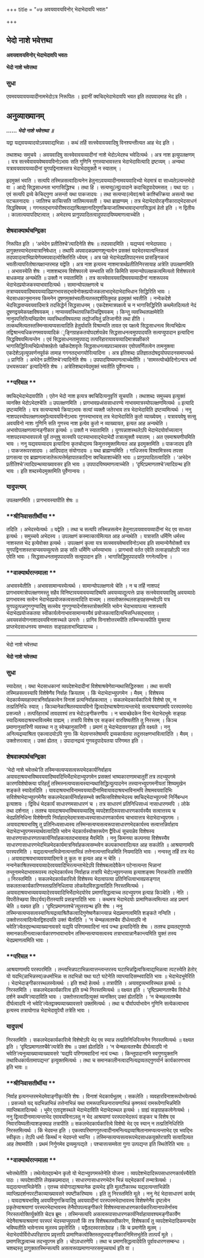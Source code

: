 +++
title = "०७ अवयवावयविनोर् भेदाभेदावपि भवतः"

+++


## भेदो नाशे भवेत्तथा

**अवयवावयविनोर् भेदाभेदावपि भवतः**

**भेदो नाशे भवेत्तथा**

### **सुधा**

एवमवयवावयव्यादीनामभेदोऽत्र निरूपितः । इदानीं क्वचिद्भेदाभेदावपि भवत इति तदपवादमाह भेद इति ।

## **अनुव्याख्यानम्**

***...... भेदो नाशे भवेत्तथा ॥***

यद्वा यद्यवयव्यादयोऽवयवाद्यभिन्नाः । कथं तर्हि सत्स्वेवावयवादिषु विनश्यन्तीत्यत आह भेद इति ।

तथाशब्दः समुचये । अवयवादिषु सत्स्वेवावयव्यादीनां नाशे भेदोऽभेदश्च भवेदित्यर्थः । अत्र नाश इत्युपलक्षणम् । यत्र सत्स्वेवावयवेष्ववयविनोऽभावः सति गुणिनि गुणस्याभावस्तत्र भेदाभेदावित्यादि द्रष्टव्यम् । अन्यथा यत्रावयवावयव्यादीनां युगपद्विनाशस्तत्र भेदाभेदावुक्तौ न स्याताम् ।

इदमुक्तं भवति । सत्यपि तस्मिन्नसत्वादित्यनेन हेतुनाऽवयव्यादीनामवयवादिभ्यो भेदमात्रं वा साध्यतेऽत्यन्तभेदो वा । आद्ये सिद्धसाधनता भागासिद्धिश्च । तथा हि । सत्यप्यु(त्यु)पादाने कदाचिदुपादेयमसत् । यथा पटः । एवं सत्यपि द्रव्ये केचिद्गुणा असन्तो यथा पाकजादयः । तथा सत्यप्या(त्येवा)श्रये काश्चित्क्रिया असत्यो यथा पटचलनादयः । जातिश्च काचित्सति जातिमत्यसती । यथा ब्राह्मण्यम् । तत्र भेदाभेदयोरङ्गीकाराद्भेदसाधनं सिद्धविषयम् । गगनतद्भागयोरीश्वराद्याश्रितज्ञानादिगुणक्रियाजातिष्वभावाद्भागासिद्धत्वं हेतो इति । न द्वितीयः । कालात्ययापदिष्टत्वात् । अभेदस्य प्रागुपपादितत्वादुपपादयिष्यमाणत्वाच्चेति ।

### **शेषवाक्यार्थचन्द्रिका**

निरूपित इति । ‘अभेदेन प्रतीतिश्चे’त्यादिनेति शेषः ॥ तदपवादमिति । यद्यप्ययं नाभेदापवादः । प्रागुक्तस्याभेदस्यात्रानिषेधात् । तथापि अपवादकप्रमाणशून्यत्वेन प्रसक्तं यदभेदस्यात्यन्तिकत्वं तदपवादत्वाभिप्रायेणेयमपवादत्वोक्तिरिति ध्येयम् । अत्र पक्षे भेदाभेदप्रतिपादनस्य प्रासङ्गिकत्वं भवतीत्यापरितोषात्पक्षान्तरमाह यद्वेति । अत्र नाश इत्यस्य नाशमात्रार्थप्रतीतिनिरसायाह अत्रेति उपलक्षणमिति । अभावस्येति शेषः । नाशशब्दस्य विशेषपरत्वे सम्भवति सति किमिति सामान्योपलक्षकत्वमित्यतो विशेषपरत्वे बाधकमाह अन्यथेति ॥ उक्तौ न स्यातामिति । तत्र सत्स्वेवावयवादिष्ववयव्यादीनां नाशरूपस्य भेदाभेदप्रयोजकस्याभावादित्यर्थः । सामान्योपलक्षणत्वे च तत्राप्यवयवादिष्ववयव्यादिप्रागभावसद्भावेनोक्तप्रयोजकलाभाद्भेदाभेदाभिधान सिद्धिरिति भावः । भेदसाधकानुमानस्य किमनेन दूषणमुक्तंभवतीत्यतस्तद्दर्शयितुमाह इदमुक्तं भवतीति । नन्वेकदेशे भेदसिद्धावप्यवयवादिमात्रे तदसिद्धेर्न सिद्धसाधनम् । एकदेशमात्रपक्षत्वे च न भागासिद्धिरिति कथमेतदित्यतो नेदं दूषणद्वयमेकपक्षविषयकम् । नाप्यव्यवस्थितयत्किञ्चिद्विषयकम् । किन्तु व्यवस्थितपक्षमेवेति नानुपपत्तिरित्यभिप्रायेण व्यवस्थितविषयतया तद्योजयितुं प्रतिजानीते तथा हीति । तत्कथमित्यतस्तस्मिन्सत्यप्यसत्वादिति हेतुर्यावति विश्राम्यति तावत एव पक्षत्वे सिद्धसाधनत्व मित्यभिप्रेत्य तद्विश्रान्त्यधिकरणमवयव्यादिकं ृङ्गिग्राहकतयोपदर्शयन्नेव सिद्धसाधनत्वमुपपादयति सत्यप्युपादान इत्यादिना सिद्धविषयमित्यन्तेन । एवं सिद्धसाधनतामुपपाद्य तत्परिहारायावयव्यादिमात्रपक्षीकारे भागासिद्धिरित्यभिप्रेत्योक्तहेतोः पक्षैकदेशवृत्तेः सिद्धसाधनत्वप्रपञ्चावसर एवोपवर्णितत्वेन तामनुक्त्वा एकदेशेऽवृत्युपवर्णनपूर्वकं तामाह गगनतद्भागयोरित्यादिना । अत्र इतिशब्दः प्रतिज्ञातदोषद्वयोपपादनसमाप्त्यर्थः ॥ प्रागिति । अभेदेन प्रतीतिश्चे’त्यादिनेति शेषः । उपपादयिष्यमाणत्वाच्चेतीति । ‘सामस्त्योच्छेदिनोऽन्यत्र धर्मा उभयरूपका’ इत्यादिनेति शेषः । अत्रेतिशब्दस्येदमुक्तं भवतीति पूर्वेणान्वयः ।

### **परिमल **

क्वचिद्भेदाभेदावपीति । एतेन भेदो नाश इत्यत्र क्वचिदित्यनुवृत्तिं सूचयति । तथाशब्दः समुच्चय इत्युक्तं व्यनक्ति भेदोऽभेदश्चेति ॥ उपलक्षणमिति । प्रागभावप्रध्वंससाधारण्ये नाभावमात्रस्योपलक्षणमित्यर्थः ॥ इत्यादि द्रष्टव्यमिति । यत्र सत्यप्याश्रये क्रियाऽभावः सत्यां व्यक्तौ जतेरभाव तत्र भेदाभेदाविति द्रष्टव्यमित्यर्थः । ननु नाशपदस्योपलक्षणत्वमुपेत्यावयविनोऽभावः गुणस्याभावस् तत्र भेदाभेदाविति कुतो व्याख्येयम् । यत्रावयवेषु सत्सु अवयविनो नाशः गुणिनि सति गुणस्य नाश इत्येव कुतो न व्याख्यायत, इत्यत आह अन्यथेति । अभावोपलक्षणत्वानङ्गीकार इत्यर्थः ॥ उक्तौ न स्यातामिति । युगपन्नाशस्थलेऽपि भेदाभेदयोर्वाच्यत्वान् नाशपदस्याभावपरत्वे पूर्वं तन्तुषु सत्स्वपि पटस्याभावाद्भेदाभेदौ तत्रात्युक्तौ स्याताम् । अत एवमाश्रयणीयमिति भावः । ननु यद्यवयव्यादय इत्यादिना कृतचोद्यस्य किमुत्तरमुक्तमित्यत आह इदमुक्तमिति ॥ पाकजादय इति । पाकजरूपरसादयः । आदिपदात् संयोगादयः ॥ यथा ब्राह्मण्यमिति । गाधिजस्य विश्वामित्रस्य तपसा प्रागसत्या एव ब्राह्मणत्वजातेरूत्पत्तेर्महापातकादिना क्वचिन्नाशाच्चेति भावः ॥ प्रागुपपादितत्वादिति । ‘अभेदेन प्रतीतिश्चे’त्यादिग्रन्थव्याख्यावसर इति भावः ॥ उपपादयिष्यमाणत्वाच्चेति । ‘दृष्टिप्रमाणतश्चे’त्यादिग्रन्थ इति भावः । इति शब्दस्येदमुक्तमिति पूर्वेणान्वयः ।

### **यादुपत्यम्**

उपलक्षणमिति । प्रागभावस्यापीति शेषः ॥

### **श्रीनिवासतीर्थीया **

तदिति । अभेदस्येत्यर्थः ॥ यद्वेति । तथा च सत्यपि तस्मिन्नसत्वेन हेतुनाऽवयवावयव्यादीनां भेद एव साध्यत इत्यर्थः । समुच्चये अभेदस्य । उपलक्षणं कस्मात्कार्यमित्यत आह अन्यथेति । यत्रासति धर्मिणि धर्मस्य नाशस्तत्त भेद इत्येवोक्त इत्यर्थः । उपलक्षणं कृत्वा यत्र सत्स्ववयवेष्ववविनोऽभाव इति सामान्येनैवोक्तौ यत्र युगपद्विनाशस्तत्राप्यवयव्युत्पत्तेः प्राक् सति धर्मिणि धर्मस्याभावः । प्रागभावो वर्तत एवेति तत्सङ्ग्रहोऽपि जात एवेति भावः । सिद्धसाधनतामुपपादयति सत्युपादान इति । भागासिद्धिमुपपादयति गगनेत्यदिना ।

### **वाक्यार्थरत्नमाला **

अभावस्येतीति । अभावसामान्यस्येत्यर्थः । सामान्योपलक्षणत्वे चेति । न च तर्हि नाशपदं प्रागभावमात्रोपलक्षणमस्तु सहैव विनिष्टावयवावयव्यादिष्वपि अवयव्याद्युत्पत्तेः प्राक् सत्स्वेवावयवादिषु अवयव्यादेः प्रागभावस्य सत्वेन भेदाभेदप्रयोजकत्वसत्वादिति वाच्यम् । तावतोक्तस्थलसङ्ग्रहसम्भवेऽपि यत्र युगपदुत्पन्नगुणगुण्यादिषु सत्स्वेव गुणगुण्यादेर्नाशस्तत्रोक्तमिति भावेन भेदाभावापत्या नाशस्यापि भेदाभेदप्रयोजकतया स्वीकार्यत्वेनाभावसामान्यस्यैवं प्रयोजकत्वादित्यभिसन्धिसद्भावात् । अवयवसंयोगनाशादवयविनाशस्थले उत्पत्तेः । प्रागिव विनाशोत्तरमपीति तस्मिन्सत्यपीति युक्तया प्राप्तभेदसाधनस्य सम्भवतः सङ्ग्रहलाभाभिप्रायाच्च ।

------------------------------------------------------------------------

भेदो नाशे भवेत्तथा

**भेदो नाशे भवेत्तथा**

### **सुधा**

स्यादेतत् । यथा भेदसाधकानां व्यपदेशभेदादीनां विशेषाश्रयेणेवान्यथासिद्धिरुक्ता । तथा सत्यपि तस्मिन्नसत्वस्यापि विशेषेणैव निर्वाहः क्रियताम् । किं भेदाभेदाभ्युपगमेन । मैवम् । विशेषस्य भेदकार्यव्यवहारमात्रनिर्वाहकत्वेन विनाशं प्रत्यनिर्वाहकत्वात् । सकलभेदकार्यकारित्वे विशेषो एव, न तत्प्रतिनिधिः स्यात् । किञ्चानेकाश्रितस्यावयविनो द्वित्वादेश्चाश्रयेणात्यन्ताभेदे सत्याश्रयाणामपि परस्परमभेदः प्रसज्यते । तत्परिहारार्थं तावदवश्यं तत्र भेदोऽङ्गीकरणीयः । न चावच्छेदकेन विना भेदाभेदभूमेः सङ्ग्रहः स्यादित्यवदाश्रयभावित्वमेव ग्राह्यम् । तत्रापि विशेष एव सङ्करं वारयिष्यतीति तु निरस्तम् । किञ्च प्रमाणानुसारिणी व्यवस्था न तु स्वेच्छानुसारिणी । प्रमाणं तु भेदाभेदाववगाहत इति वक्ष्यते । ननु अनित्यद्रव्याश्रिता एकत्वादयोऽपि गुणाः किं भेदवन्तस्तेषामपि द्रव्यकार्यतया तदुत्तरक्षणभावित्वादिति । मैवम् । उक्तोत्तरत्वात् । उक्तं ह्येतत् । उपादानद्रव्यं गुणवदुपादेयतया परिणमत इति ।

### **शेषवाक्यार्थचन्द्रिका**

‘भेदो नाशे भवेत्तथे’ति तस्मिन्सत्यप्यसत्वरूपभेदकार्यनिर्वाहाय
अयावदाश्रयभाविष्ववयवादिष्ववदिभिर्भेदाभेदाभ्युपगमेन प्रसक्तां भाष्यकाराणामचातुरीं तत्र तदभ्युपगमे कारणविशेषोक्त्या परिहर्तुं तस्मिस्नत्यप्यसत्वस्यान्यथासिद्धित्युत्पादनेन तस्यानभ्युपगमनीयतां शिष्यमुखेन शङ्कते स्यादेतदिति । यावदाश्रयभाविनामवयव्यादीनामिवायावदाश्रयभाविनामपि तेषामवयवादिभिः सविशेषाभेदाभ्युपगमेनैव सकलभेदकार्यनिर्वाहसम्भवे क्वचित्सविशेषाभेदस्य क्वचिद्भेदाभ्युपगमो निर्निबन्धन इत्याशयः । द्विविधं भेदकार्यं साधारणमसाधारणं च । तत्र साधारणं प्रतिनिधिसाध्यं नासाधारणमपि । लोके तथा दर्शनात् । ततश्च यावदाश्रयभाविष्ववयव्यादिषु व्यपदेशादिरूपसाधारणकार्यस्यैव सत्वात्तस्य च भेदप्रतिनिधिना विशेषेणापि निर्वाहाद्भेदमात्रसाध्यस्यासाधारणकार्यस्य चाभावात्तत्र भेदाभेदाभ्युपगमः । अयावदाश्रयभाविषु तु प्रतिनिध्यसाध्यस्य तस्मिन्सत्यप्यसत्वरूपासाधारणभेदकार्यस्य सत्वात्तन्निर्वाहाय भेदाभेदाभ्युपगमस्यार्थवत्वादिति भावेन भेदकार्यस्योक्तरूपेण द्वैविध्यं सूचयन्नेव विशेषस्य साधारणासाधारणतत्कार्यनिर्वाहकत्वतदभावावाह मैवमिति । ननु किमनया कल्पनया विशेषस्यैव साधारणासाधारणभेदभिन्नभेदकार्यमात्रनिर्वाहकत्वसम्भवेन कल्पकाभावादित्यत आह सकलेति ॥ आश्रयाणामपि परस्परमिति । यद्यदत्यन्ताभिन्नेनात्यन्ताभिन्नं तत्तेनात्यन्ताभिन्नमिति नियमादिति भावः । नन्वस्तु तर्हि तत्र भेदः । अयावदाश्रयभाव्यवयव्यादिमात्रे तु कुतः स इत्यत आह न चेति । नन्वनेकाश्रितस्यावयव्यादेरवयवादिभिरत्यन्ताभेदेऽपि विशेषबलादेवैकेन पटेनात्यन्ता भिन्नानां तन्तूनामभेदाभावरूपस्य तद्भेदकार्यस्य निर्वाहान्न तत्रापि भेदोऽभ्युपगन्तव्य इत्याशङ्क्य निराकरोति तत्रापीति ॥ निरस्तमिति । सकलभेदकार्यकारित्वे विशेषस्य भेदत्वापत्या प्रतिनिधित्वाभावप्रसङ्गात् सकलतत्कार्यकारिणस्तत्प्रतिनिधिताया लोकवेदविरुद्धत्वादिति निरस्तमित्यर्थः । अयावदाश्रयभाव्यवयव्यादेरवयवादिभिर्भेदाभेदयोरेव प्रमाणसिद्धत्वाच्च तदभ्युपगम इत्याह किञ्चेति । नेति । विपरीतेच्छया विप(र्यय)रीतस्यापि प्रसङ्गादिति भावः । कथमत्र भेदाभेदयोः प्रामाणिकत्वमित्यत आह प्रमाणं चेति ॥ वक्ष्यत इति । ‘दृष्टिप्रमाणतश्चे’त्युत्तरग्रन्थ इति शेषः । ननु तस्मिन्सत्यप्यसत्वस्यानित्यद्रव्याश्रितैकत्वादिगुणेष्वनैकान्त्यान्न भेदप्रमाणत्वमिति शङ्कते नन्विति । उक्तोत्तरत्वादित्येतद्विशदयति उक्तं चैतदिति । ‘न चेन्महत्वतश्चैव दीर्धत्वादपि नो भवेति’त्येतद्ग्रन्थव्याख्यानावसरे यद्यपि परिणामवादिनां नायं पन्था इत्यादिनेति शेषः । ततश्च द्रव्यतद्गुणयोः समानकालीनत्वात्कार्यकारणभावाभावेन तस्मिन्सत्यप्यसत्वस्य तत्राभावान्नानैकान्त्यमिति युक्तं तस्य भेदप्रमाणत्वमिति भावः ।

### **परिमल **

आश्रयाणामपि परस्परमिति । तन्त्वभिन्नपटाभिन्नत्वात्तन्त्वन्तरस्य घटाभिन्नद्वित्वत्रित्वाद्यभिन्नत्वा त्पटस्येति हेतोर् यो यदभि(न्नाभिन्नस्य)न्नधर्माभिन्नः स तदभिन्नो यथा घटो घटेनेति व्याप्त्यादिसम्भवादिति भावः ॥ भेदाभेदभूमेरिति । भेदाभेदाङ्गीकारस्थलस्येत्यर्थः । इति शब्दो हेत्वर्थः ॥ तत्रापीति । अयावद्द्रव्यभाविस्थल इत्यर्थः ॥ निरस्तमिति । सकलभेदकार्यकारित्व इति ग्रन्थे निरस्तमित्यर्थः ॥ वक्ष्यत इति । ‘दृष्टिप्रमाणतश्चैव विरोधो दर्शने कथमि’त्यादाविति भावः । उक्तोत्तरत्वादित्युक्तं व्यनक्तिर् उक्तं ह्येतदिति । ‘न चेन्महत्वतश्चैव दीर्घत्वादपि नो भवेदि’त्येतद्वाक्यव्याख्यावसारे उक्तमित्यर्थः । तथा च पौर्वापर्याभावेन गुणिनि सत्येकत्वाभाव इत्यस्य तत्रायोगान्न भेदाभेदावुपेयौ तत्रेति भावः ।

### **यादुपत्यं**

निरस्तमिति । सकलभेदकार्यकारित्वे विशेषोऽपि भेद एव स्यान्न तत्प्रतिनिधिरित्यनेन निरस्तमित्यर्थः ॥ वक्ष्यत इति । ‘दृष्टिप्रमाणतश्चैवे’त्यत्रेति शेषः ॥ उक्तं ह्येतदिति । ‘न चेन्महत्वतश्चैव दीर्घत्वादपि नो भवेति’त्यनुव्याख्याव्याख्यावसरे ‘यद्यपि परिणामवादिनां नायं पन्थाः । किन्तूपादानानि स्वगुणयुक्तानि तथाविधकार्यतामापद्यन्त’ इत्युक्तमित्यर्थः । तथा च समानकालीनत्वादनित्यद्रव्यतद्गुणयोर्न कार्यकारणभाव इति भावः ॥

### **श्रीनिवासतीर्थीया **

निर्वाह इत्यनन्तरमभेदमेवाङ्गीकृत्येति शेषः । विनाशं भेदकार्यभूतम् । सकलेति । व्यवहारविनाशरूपोभयेत्यर्थः । प्रसज्यते यद् यदभिन्नाभिन्नं तत्तेनाभिन्नं यथा रामरूपाभिन्ननारायणाभिन्नं कृष्णरूपं रामरूपेणाभिन्नमिति व्याप्तिबलादित्यर्थः । भूमेर् एतादृशस्थले भेदाभेदाविति भेदाभेदस्थल इत्यर्थः । ग्राह्यं सङ्ग्राहकत्वेनेत्यर्थः । ननु द्वित्वादीनामात्यन्ताभेद एवावयविनाऽस्तु न भेद आश्रयाणां परस्पराभेदरूपं सङ्कर च विशेष एव निवारयिष्यतीत्याशङ्क्याह तत्रापीति ॥ सकलभेदकार्यकारित्वे विशेषो भेद एव स्यान् न तत्प्रतिनिधिरिति निरस्तमित्यर्थः । किं भेदवन्त इति । एकत्वपरिमाणगुरुत्वादीनामनित्यद्रव्याश्रितानामप्यत्यन्ताभेद एव भवद्भिः स्वीकृतः। तेऽपि धर्माः किमर्थं न भेदवन्तो भवन्ति । तस्मिन्सत्यप्यसत्वरूपभेदसाधकयुक्तेरत्रापि सत्वादित्यत आह तेषामपीति । प्रथमं निर्गुणमेव द्रव्यमुत्पद्यते । पश्चात्तत्समवेता गुणा उत्पद्यन्त इति स्थितेरिति भावः ॥

### **वाक्यार्थरत्नमाला **

भवेत्तथेतीति । तथेत्येतद्ग्रन्थेन कृतो यो भेदाभ्युपगमस्तेनेति योजना । व्यपदेशभेदादिरूपसाधारणकार्यस्यैवेति पाठः । व्यपदेशादीति लेखकप्रमादात् । साधारणासाधारणभेदेन भिन्नं यद्भेदकार्यं तन्मात्रेत्यर्थः । यद्यदत्यन्ताभिन्नेनेति । एतच्च संयोगाद्याश्रयानेक द्रव्यभेद इति मूलटीकास्थ यद्यदत्यन्ताभिन्नेति व्याप्तिप्रदर्शनपरटीकाव्याख्यावसरे स्पष्टीकरिष्यामः । इति तु निरस्तमिति मूले । ननु नेदं भेदासाधारणं कार्यम् । यावदाश्रयभाविषु अवयविगुणक्रियादिषु अवयवादीनां परस्परमभेदाभावस्य विशेषणेनैव दृष्टत्वेन प्रकृतेप्याश्रयाणां परस्परभेदाभावस्य तेनैवोपपत्यङ्गीकारे विशेषस्यासाधारणकार्यकारित्वानापत्तेर्नास्य निरस्तत्वोक्तिर्युक्तेति चेदत्र ब्रूमः । तस्मिन्सत्यपि असत्वरूपासाधारणकार्यनिर्वाहायावश्यमङ्गीकार्येण भेदेनैवाश्रयाश्रयाणां परस्परं भेदस्याप्युपपत्तौ किं तत्र विशेषबलस्वीकारेण, विशेषकार्यं तु व्यपदेशभेदादिकमन्यदेव भविष्यतीति भावेनास्य मूलस्य प्रवृत्तेरिति । यद्वैतदस्वरसादेवाह । किं च प्रमाणेति मूलम् । भेदाभेदयोर्विरोधपरिहाराय प्रवृत्तापि प्रामाणिकत्वोक्तिस्तदुभयाङ्गीकारनिमित्तभूतेति तात्पर्यं मूले । प्रमाणसिद्धत्वाच्च तदभ्युपगम इति । चोऽवधारणेपि । तथा च प्रमाणसिद्धत्वादेवेति पूर्वावधारणसम्बन्धः । चशब्दस्तु प्रागुक्ततस्मिन्सत्यपि असत्वरूपप्रमाणान्तरसमुच्चयार्थ इति वा ।

